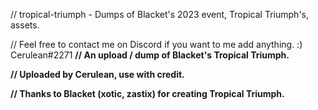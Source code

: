 <div></div>
<p>// tropical-triumph - Dumps of Blacket's 2023 event, Tropical Triumph's, assets.
  
// Feel free to contact me on Discord if you want to me add anything. :) Cerulean#2271
<b>
// An upload / dump of Blacket's Tropical Triumph. 

// Uploaded by Cerulean, use with credit.

// Thanks to Blacket (xotic, zastix) for creating Tropical Triumph.</p>
</div>

